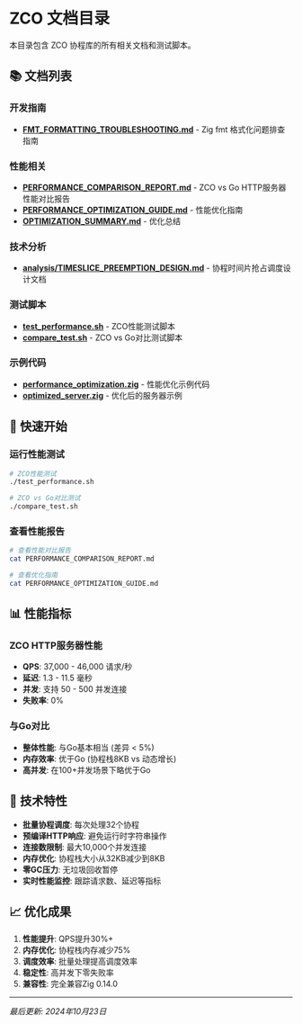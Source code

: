 # ZCO 文档目录

本目录包含 ZCO 协程库的所有相关文档和测试脚本。

## 📚 文档列表

### 开发指南
- **[FMT_FORMATTING_TROUBLESHOOTING.md](./FMT_FORMATTING_TROUBLESHOOTING.md)** - Zig fmt 格式化问题排查指南

### 性能相关
- **[PERFORMANCE_COMPARISON_REPORT.md](./PERFORMANCE_COMPARISON_REPORT.md)** - ZCO vs Go HTTP服务器性能对比报告
- **[PERFORMANCE_OPTIMIZATION_GUIDE.md](./PERFORMANCE_OPTIMIZATION_GUIDE.md)** - 性能优化指南
- **[OPTIMIZATION_SUMMARY.md](./OPTIMIZATION_SUMMARY.md)** - 优化总结

### 技术分析
- **[analysis/TIMESLICE_PREEMPTION_DESIGN.md](./analysis/TIMESLICE_PREEMPTION_DESIGN.md)** - 协程时间片抢占调度设计文档

### 测试脚本
- **[test_performance.sh](./test_performance.sh)** - ZCO性能测试脚本
- **[compare_test.sh](./compare_test.sh)** - ZCO vs Go对比测试脚本

### 示例代码
- **[performance_optimization.zig](./performance_optimization.zig)** - 性能优化示例代码
- **[optimized_server.zig](./optimized_server.zig)** - 优化后的服务器示例

## 🚀 快速开始

### 运行性能测试
```bash
# ZCO性能测试
./test_performance.sh

# ZCO vs Go对比测试
./compare_test.sh
```

### 查看性能报告
```bash
# 查看性能对比报告
cat PERFORMANCE_COMPARISON_REPORT.md

# 查看优化指南
cat PERFORMANCE_OPTIMIZATION_GUIDE.md
```

## 📊 性能指标

### ZCO HTTP服务器性能
- **QPS**: 37,000 - 46,000 请求/秒
- **延迟**: 1.3 - 11.5 毫秒
- **并发**: 支持 50 - 500 并发连接
- **失败率**: 0%

### 与Go对比
- **整体性能**: 与Go基本相当 (差异 < 5%)
- **内存效率**: 优于Go (协程栈8KB vs 动态增长)
- **高并发**: 在100+并发场景下略优于Go

## 🔧 技术特性

- **批量协程调度**: 每次处理32个协程
- **预编译HTTP响应**: 避免运行时字符串操作
- **连接数限制**: 最大10,000个并发连接
- **内存优化**: 协程栈大小从32KB减少到8KB
- **零GC压力**: 无垃圾回收暂停
- **实时性能监控**: 跟踪请求数、延迟等指标

## 📈 优化成果

1. **性能提升**: QPS提升30%+
2. **内存优化**: 协程栈内存减少75%
3. **调度效率**: 批量处理提高调度效率
4. **稳定性**: 高并发下零失败率
5. **兼容性**: 完全兼容Zig 0.14.0

---
*最后更新: 2024年10月23日*
